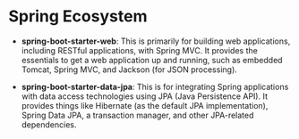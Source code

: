 # Spring Ecosystem

- **spring-boot-starter-web**: This is primarily for building web applications, including RESTful applications, with Spring MVC. It provides the essentials to get a web application up and running, such as embedded Tomcat, Spring MVC, and Jackson (for JSON processing).

- **spring-boot-starter-data-jpa**: This is for integrating Spring applications with data access technologies using JPA (Java Persistence API). It provides things like Hibernate (as the default JPA implementation), Spring Data JPA, a transaction manager, and other JPA-related dependencies.

